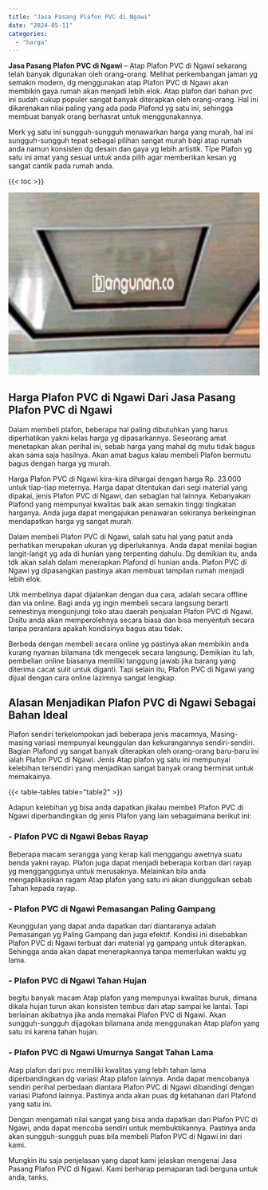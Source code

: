 ```yaml
---
title: "Jasa Pasang Plafon PVC di Ngawi"
date: "2024-05-11"
categories: 
  - "harga"
---
```


**Jasa Pasang Plafon PVC di Ngawi** – Atap Plafon PVC di Ngawi sekarang telah banyak digunakan oleh orang-orang. Melihat perkembangan jaman yg semakin modern, dg menggunakan atap Plafon PVC di Ngawi akan membikin gaya rumah akan menjadi lebih elok. Atap plafon dari bahan pvc ini sudah cukup populer sangat banyak diterapkan oleh orang-orang. Hal ini dikarenakan nilai paling yang ada pada Plafond yg satu ini, sehingga membuat banyak orang berhasrat untuk menggunakannya.

Merk yg satu ini sungguh-sungguh menawarkan harga yang murah, hal ini sungguh-sungguh tepat sebagai pilihan sangat murah bagi atap rumah anda namun konsisten dg desain dan gaya yg lebih artistik. Tipe Plafon yg satu ini amat yang sesuai untuk anda pilih agar memberikan kesan yg sangat cantik pada rumah anda.

{{< toc >}}

![Jasa Pasang Plafon PVC di Ngawi](/images/flafond-pvc-murah14.png)

## Harga Plafon PVC di Ngawi Dari Jasa Pasang Plafon PVC di Ngawi

Dalam membeli plafon, beberapa hal paling dibutuhkan yang harus diperhatikan yakni kelas harga yg dipasarkannya. Seseorang amat menetapkan akan perihal ini, sebab harga yang mahal dg mutu tidak bagus akan sama saja hasilnya. Akan amat bagus kalau membeli Plafon bermutu bagus dengan harga yg murah.

Harga Plafon PVC di Ngawi kira-kira dihargai dengan harga Rp. 23.000 untuk tiap-tiap meternya. Harga dapat ditentukan dari segi material yang dipakai, jenis Plafon PVC di Ngawi, dan sebagian hal lainnya. Kebanyakan Plafond yang mempunyai kwalitas baik akan semakin tinggi tingkatan harganya. Anda juga dapat mengajukan penawaran sekiranya berkeinginan mendapatkan harga yg sangat murah.

Dalam membeli Plafon PVC di Ngawi, salah satu hal yang patut anda perhatikan merupakan ukuran yg diperlukannya. Anda dapat menilai bagian langit-langit yg ada di hunian yang terpenting dahulu. Dg demikian itu, anda tdk akan salah dalam menerapkan Plafond di hunian anda. Plafon PVC di Ngawi yg dipasangkan pastinya akan membuat tampilan rumah menjadi lebih elok.

Utk membelinya dapat dijalankan dengan dua cara, adalah secara offline dan via online. Bagi anda yg ingin membeli secara langsung berarti semestinya mengunjungi toko atau daerah penjualan Plafon PVC di Ngawi. Disitu anda akan memperolehnya secara biasa dan bisa menyentuh secara tanpa perantara apakah kondisinya bagus atau tidak.

Berbeda dengan membeli secara online yg pastinya akan membikin anda kurang nyaman bilamana tdk mengecek secara langsung. Demikian itu lah, pembelian online biasanya memiliki tanggung jawab jika barang yang diterima cacat sulit untuk diganti. Tapi selain itu, Plafon PVC di Ngawi yang dijual dengan cara online lazimnya sangat lengkap.

## Alasan Menjadikan Plafon PVC di Ngawi Sebagai Bahan Ideal

Plafon sendiri terkelompokan jadi beberapa jenis macamnya, Masing-masing variasi mempunyai keunggulan dan kekurangannya sendiri-sendiri. Bagian Plafond yg sangat banyak diterapkan oleh orang-orang baru-baru ini ialah Plafon PVC di Ngawi. Jenis Atap plafon yg satu ini mempunyai kelebihan tersendiri yang menjadikan sangat banyak orang berminat untuk memakainya.

{{< table-tables table="table2" >}}

Adapun kelebihan yg bisa anda dapatkan jikalau membeli Plafon PVC di Ngawi diperbandingkan dg jenis Plafon yang lain sebagaimana berikut ini:

### \- Plafon PVC di Ngawi Bebas Rayap

Beberapa macam serangga yang kerap kali menggangu awetnya suatu benda yakni rayap. Plafon juga dapat menjadi beberapa korban dari rayap yg mengganggunya untuk merusaknya. Melainkan bila anda mengaplikasikan ragam Atap plafon yang satu ini akan diunggulkan sebab Tahan kepada rayap.

### \- Plafon PVC di Ngawi Pemasangan Paling Gampang

Keunggulan yang dapat anda dapatkan dari diantaranya adalah Pemasangan yg Paling Gampang dan juga efektif. Kondisi ini disebabkan Plafon PVC di Ngawi terbuat dari material yg gampang untuk diterapkan. Sehingga anda akan dapat menerapkannya tanpa memerlukan waktu yg lama.

### \- Plafon PVC di Ngawi Tahan Hujan

begitu banyak macam Atap plafon yang mempunyai kwalitas buruk, dimana dikala hujan turun akan konsisten tembus dari atap sampai ke lantai. Tapi berlainan akibatnya jika anda memakai Plafon PVC di Ngawi. Akan sungguh-sungguh dijagokan bilamana anda menggunakan Atap plafon yang satu ini karena tahan hujan.

### \- Plafon PVC di Ngawi Umurnya Sangat Tahan Lama

Atap plafon dari pvc memiliki kwalitas yang lebih tahan lama diperbandingkan dg variasi Atap plafon lainnya. Anda dapat mencobanya sendiri perihal perbedaan diantara Plafon PVC di Ngawi dibandingi dengan variasi Plafond lainnya. Pastinya anda akan puas dg ketahanan dari Plafond yang satu ini.

Dengan mengamati nilai sangat yang bisa anda dapatkan dari Plafon PVC di Ngawi, anda dapat mencoba sendiri untuk membuktikannya. Pastinya anda akan sungguh-sungguh puas bila membeli Plafon PVC di Ngawi ini dari kami.

Mungkin itu saja penjelasan yang dapat kami jelaskan mengenai Jasa Pasang Plafon PVC di Ngawi. Kami berharap pemaparan tadi berguna untuk anda, tanks.
